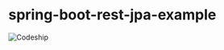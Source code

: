 # spring-boot-rest-jpa-example

![Codeship](https://codeship.com/projects/c6241210-4790-0134-a97c-5a64856aaf05/status?branch=master)
